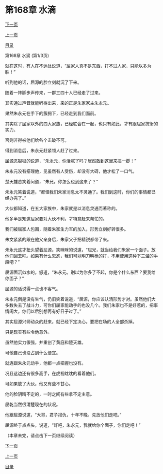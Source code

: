 <h1>第168章    水滴</h1>
            <div><p><a href="./502_%E7%AC%AC168%E7%AB%A0_%E6%B0%B4%E6%BB%B4.md">下一页</a></p><p><a href="./500_%E7%AC%AC167%E7%AB%A0_%E6%8B%BC%E6%AD%BB%E4%B8%80%E6%88%98.md">上一页</a></p><p><a href="../">目录</a></p></div>
            <div><p>第168章    水滴 (第1/3页)</p><p>就在这时，有人在不远处说道，“屈家人真不是东西，打不过人家，只能以多为胜！”</p><p>听到他的话，屈源的脸立刻就沉了下来。</p><p>随着一阵脚步声传来，一群三四十人已经走了过来。</p><p>其实通过声音就能听得出来，来的正是朱家家主朱永元。</p><p>果然朱永元在手下的簇拥下，已经走到我们面前。</p><p>其实除了屈家以外的四大家族，已经联合在一起，也只有如此，才有跟屈家抗衡的实力。</p><p>否则非得被他们给各个击破不可。</p><p>得到消息后，朱永元赶紧领人赶了过来。</p><p>屈源恶狠狠的说道，“朱永元，你活腻了吗？居然敢到这里来插一脚！”</p><p>朱永元没有搭理他，见虽然有人受伤，却没有大碍，他才松了一口气。</p><p>楚天雄苦笑着问道，“朱兄，你怎么也到这来了？”</p><p>朱永元笑着说道，“都怪我们朱家消息太不灵通了。我们到这时，你们的事情都已经办完了。”</p><p>大伙都知道，在五大家族中，朱家就是以消息灵通而著称的。</p><p>他多半是知道屈家要对大伙不利，才特意赶来帮忙的。</p><p>我们被屈家人包围，随着朱家生力军的加入，形势立刻好转很多。</p><p>朱文紧紧的跟在他父亲身后，朱家父子把精锐都带了来。</p><p>朱永元这才扭头望着屈源，笑眯眯的说道，“屈兄，就当给我们朱家一个面子。放他们回去吧。如果有什么恩怨，我们可以明刀明枪的打，不用使用这种下三滥的手段吧？”</p><p>屈源面沉似水的，怒道，“朱永元。别以为你多了不起，你是个什么东西？要我给你面子？”</p><p>屈源的话说得一点也不客气。</p><p>朱永元倒是没有生气，仍旧笑着说道，“屈源，你应该认清形势才对。虽然他们大多数失去了战斗力，可你们屈家能动手的也没几个。我们朱家也不是好惹的，把事情闹大，你们以后别想再有好日子过了。”</p><p>其实屈源兴师动众的赶来，就已经下定决心，要把在场的人全部杀掉。</p><p>只是现实有些令他意外。</p><p>虽然他实力很强，并重创了黄庭和楚天雄。</p><p>可他自己也没占到什么便宜。</p><p>就连跟朱永元动手，他都一点把握也没有。</p><p>况且这边还有很多高手，在虎视眈眈的看着他们。</p><p>可如果放了大伙，他又有些不甘心。</p><p>他的脸阴晴不定的，一时之间有些拿不定主意。</p><p>屈乾当然很清楚现在的状况。</p><p>他跟屈源说道，“大哥，君子报仇，十年不晚。先放他们走吧。”</p><p>屈源终于点点头，说道，“好吧，朱永元，我就给你个面子，你们走吧！”</p><p>（本章未完，请点击下一页继续阅读）</p></div>
            <div><p><a href="./502_%E7%AC%AC168%E7%AB%A0_%E6%B0%B4%E6%BB%B4.md">下一页</a></p><p><a href="./500_%E7%AC%AC167%E7%AB%A0_%E6%8B%BC%E6%AD%BB%E4%B8%80%E6%88%98.md">上一页</a></p><p><a href="../">目录</a></p></div>